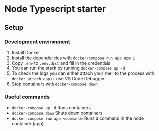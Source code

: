 # Node Typescript starter

## Setup

### Development environment

1. Install Docker
2. Install the dependencies with `docker-compose run app npm i`
3. Copy `.env` to `.env.dist` and fill in the credentials
4. You can run the stack by running `docker-compose up -d`
5. To check the logs you can either attach your shell to the process with `docker attach app` or use VS Code Debugger
6. Stop containers with `docker-compose down`

### Useful commands

- `docker-compose up -d` Runs containers
- `docker-compose down` Shuts down containers
- `docker-compose run app <command>` Runs a command in the node container (app)
